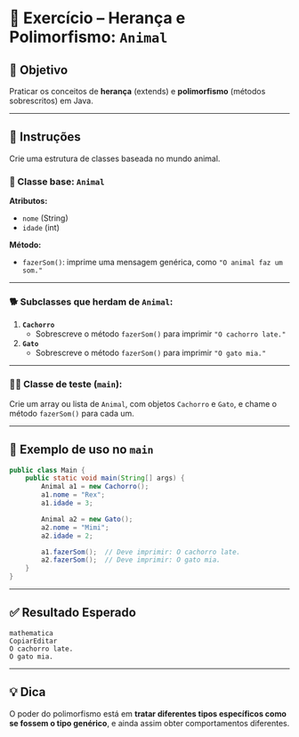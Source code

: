 # 🐾 Exercício – Herança e Polimorfismo: `Animal`

## 🧠 Objetivo

Praticar os conceitos de **herança** (extends) e **polimorfismo** (métodos sobrescritos) em Java.

---

## 📌 Instruções

Crie uma estrutura de classes baseada no mundo animal.

### 🐶 Classe base: `Animal`

**Atributos:**

- `nome` (String)
- `idade` (int)

**Método:**

- `fazerSom()`: imprime uma mensagem genérica, como `"O animal faz um som."`

---

### 🐕 Subclasses que herdam de `Animal`:

1. **`Cachorro`**
   - Sobrescreve o método `fazerSom()` para imprimir `"O cachorro late."`
2. **`Gato`**
   - Sobrescreve o método `fazerSom()` para imprimir `"O gato mia."`

---

### 👨‍💻 Classe de teste (`main`):

Crie um array ou lista de `Animal`, com objetos `Cachorro` e `Gato`, e chame o método `fazerSom()` para cada um.

---

## 🧪 Exemplo de uso no `main`

```java
public class Main {
    public static void main(String[] args) {
        Animal a1 = new Cachorro();
        a1.nome = "Rex";
        a1.idade = 3;

        Animal a2 = new Gato();
        a2.nome = "Mimi";
        a2.idade = 2;

        a1.fazerSom();  // Deve imprimir: O cachorro late.
        a2.fazerSom();  // Deve imprimir: O gato mia.
    }
}

```

---

## ✅ Resultado Esperado

```
mathematica
CopiarEditar
O cachorro late.
O gato mia.

```

---

## 💡 Dica

O poder do polimorfismo está em **tratar diferentes tipos específicos como se fossem o tipo genérico**, e ainda assim obter comportamentos diferentes.
